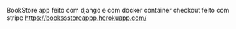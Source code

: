 BookStore app feito com django e com docker container
checkout feito com stripe 
https://bookssstoreappp.herokuapp.com/
